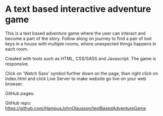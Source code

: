 # A text based interactive adventure game

This is a text based adventure game where the user can interact and become a part of the story. Follow along on journey to find a pair of lost keys in a house with multiple rooms, where unexpected things happens in each room. 

Created with tools such as HTML, CSS/SASS and Javascript. The game is responsive.

Click on 'Watch Sass' symbol further down on the page, than right click on index.html and click Live Server to make website go live on your web browser.

GitHub pages: 

GitHub repo: https://github.com/HampusJohnOlausson/textBasedAdventureGame



